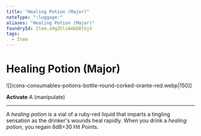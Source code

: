 ```yaml
---
title: "Healing Potion (Major)"
noteType: ":luggage:"
aliases: "Healing Potion (Major)"
foundryId: Item.a9gZhlsAmbD0lGjX
tags:
  - Item
---
```


# Healing Potion (Major)
![[icons-consumables-potions-bottle-round-corked-orante-red.webp|150]]

**Activate** A (manipulate)

* * *

A _healing potion_ is a vial of a ruby-red liquid that imparts a tingling sensation as the drinker's wounds heal rapidly. When you drink a _healing potion_, you regain 8d8+30 Hit Points.
